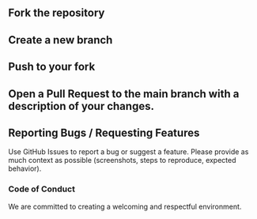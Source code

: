 ## Fork the repository
## Create a new branch
## Push to your fork
## Open a Pull Request to the main branch with a description of your changes.

## Reporting Bugs / Requesting Features
Use GitHub Issues to report a bug or suggest a feature.
Please provide as much context as possible (screenshots, steps to reproduce, expected behavior).

### Code of Conduct
We are committed to creating a welcoming and respectful environment.
